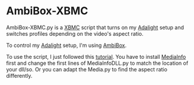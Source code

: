 AmbiBox-XBMC
=====
AmbiBox-XBMC.py is a [XBMC](http://xbmc.org/) script that turns on my [Adalight](http://learn.adafruit.com/adalight-diy-ambient-tv-lighting/overview) setup and switches profiles depending on the video's aspect ratio.


To control my [Adalight](http://learn.adafruit.com/adalight-diy-ambient-tv-lighting/overview) setup, I'm using [AmbiBox](http://www.msevm.com/forums/index.php?showtopic=5974).


To use the script, I just followed this [tutorial](http://www.jordanhackworth.com/home-automation-with-xbmc/).
You have to install [MediaInfo](http://mediainfo.sourceforge.net/Download) first and change the first lines of MediaInfoDLL.py to match the location of your dll/so. Or you can adapt the Media.py to find the aspect ratio differently.


